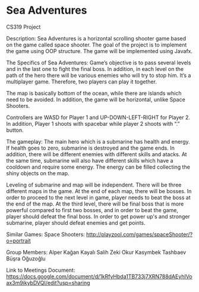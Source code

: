# Sea Adventures
CS319 Project

Description:
	Sea Adventures is a horizontal scrolling shooter game based on the game called space shooter. The goal of the project is to implement the game using OOP structure. The game will be implemented using Javafx.

The Specifics of Sea Adventures:
Game’s objective is to pass several levels and in the last one to fight the final boss. In addition, in each level on the path of the hero there will be various enemies who will try to stop him.
It’s a multiplayer game. Therefore, two players can play it together.

The map is basically bottom of the ocean, while there are islands which need to be avoided. In addition, the game will be horizontal, unlike Space Shooters. 

Controllers are WASD for Player 1 and UP-DOWN-LEFT-RIGHT for Player 2. In addition, Player 1 shoots with spacebar while player 2 shoots with “.” button.

The gameplay: The main hero which is a submarine has health and energy. If health goes to zero, submarine is destroyed and the game ends. In addition, there will be different enemies with different skills and atacks. At the same time, submarine will also have different skills which have a cooldown and require some energy. The energy can be filled collecting the shiny objects on the map.

Leveling of submarine and map will be independent. There will be three different maps in the game. At the end of each map, there will be bosses. In order to proceed to the next level in game, player needs to beat the boss at the end of the map. At the third level, there will be final boss that is more powerful compared to first two bosses, and in order to beat the game, player should defeat the final boss.
In order to get power up's and stronger submarine, player should defeat enemies and get points.

Similar Games:
	Space Shooters: http://playzool.com/games/spaceShooter/?o=portrait
	
Group Members:
Alper Kağan Kayalı   Salih Zeki Okur   Kasymbek Tashbaev   Büşra Oğuzoğlu 	

Link to Meetings Document:
https://docs.google.com/document/d/1kRfyHbda1TB733j7XRN788dAEyhIVoax3m9ikybDVQI/edit?usp=sharing


